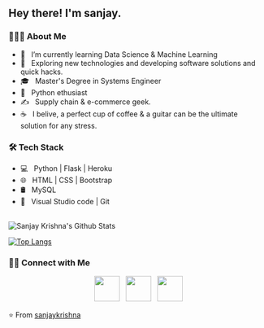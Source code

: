 <h2> Hey there! I'm sanjay. 


<h3> 👨🏻‍💻 About Me </h3>

- 🔭 &nbsp; I’m currently learning Data Science & Machine Learning
- 🤔 &nbsp; Exploring new technologies and developing software solutions and quick hacks.
- 🎓 &nbsp; Master's Degree in Systems Engineer
- 💼 &nbsp; Python ethusiast
- ✍️ &nbsp; Supply chain & e-commerce geek.
- ☕ &nbsp; I belive, a perfect cup of coffee & a guitar can be the ultimate solution for any stress. 

<h3>🛠 Tech Stack</h3>

- 💻 &nbsp; Python | Flask | Heroku  
- 🌐 &nbsp; HTML | CSS | Bootstrap 
- 🛢 &nbsp; MySQL
- 🔧 &nbsp; Visual Studio code | Git


<br>

<img align="center" src="https://github-readme-stats.vercel.app/api?username=sanjaykmenon&include_all_commits=true&count_private=true&show_icons=true&line_height=20&title_color=7A7ADB&icon_color=2234AE&text_color=D3D3D3&bg_color=0,000000,130F40" alt="Sanjay Krishna's Github Stats">

</br>

[![Top Langs](https://github-readme-stats.vercel.app/api/top-langs/?username=sanjaykmenon&layout=compact&text_color=daf7dc&bg_color=151515)](https://github.com/sanjaykmenon/github-readme-stats)


<h3> 🤝🏻 Connect with Me </h3>

<p align="center">
&nbsp; <a href="https://twitter.com/sanjaykrishna" target="_blank" rel="noopener noreferrer"><img src="https://img.icons8.com/plasticine/100/000000/twitter.png" width="50" /></a>  
&nbsp; <a href="https://www.linkedin.com/in/sanjay-krishna/" target="_blank" rel="noopener noreferrer"><img src="https://img.icons8.com/plasticine/100/000000/linkedin.png" width="50" /></a>
&nbsp; <a href="mailto:hi@sanjaykrishna.dev" target="_blank" rel="noopener noreferrer"><img src="https://img.icons8.com/plasticine/100/000000/gmail.png"  width="50" /></a>
</p>

⭐️ From [sanjaykrishna](https://github.com/sanjaykmenon)
